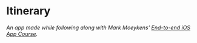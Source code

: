 # Itinerary

_An app made while following along with Mark Moeykens' [End-to-end iOS App Course](https://www.youtube.com/watch?v=J0sho1ix-Sw&list=PLHDMmeIMXj8UV9xqF7Mr2Puh8xehDCy-O)._
